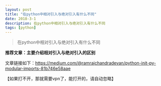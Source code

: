 ```yaml
---
layout: post
title: "在python中相对引入与绝对引入有什么不同"
date: 2018-3-1
description: 在python中相对引入与绝对引入有什么不同
tags: [python]
---
```

> 在python中相对引入与绝对引入有什么不同

**推荐文章：主要介绍相对引入与绝对引入的区别**

文章链接如下：https://medium.com/@ramrajchandradevan/python-init-py-modular-imports-81b746e58aae

【如果打不开，那就需要vpn了，能打开的，请自动忽略】